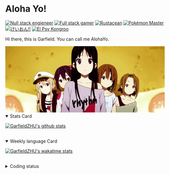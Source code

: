 # Aloha Yo!

[![Null stack engieneer](https://img.shields.io/badge/-Null_stack_engineer-a890f0)](https://github.com/GarfieldZHU)
[![Full stack gamer](https://img.shields.io/badge/-Full_stack_gamer-78c850)](https://steamcommunity.com/profiles/76561198092274492/)
[![Rustacean](https://img.shields.io/badge/-Rustacean-f74c00)](https://www.rust-lang.org/)
[![Pokémon Master](https://img.shields.io/badge/-Pokémon_Master-f8d030)](https://www.pokemon.com/us/pokedex/)
[![けいおん!!](https://img.shields.io/badge/-けいおん!!-f85888)](https://ja.wikipedia.org/wiki/%E6%94%BE%E8%AA%B2%E5%BE%8C%E3%83%86%E3%82%A3%E3%83%BC%E3%82%BF%E3%82%A4%E3%83%A0_(%E3%82%A2%E3%83%AB%E3%83%90%E3%83%A0))
[![El Psy Kongroo](https://img.shields.io/badge/-El_Psy_Kongroo-6890f0)](https://mzh.moegirl.org.cn/zh-hans/El_psy_congroo)


Hi there, this is Garfield. You can call me AlohaYo. 

<img width="640" src="https://raw.githubusercontent.com/GarfieldZHU/GarfieldZHU/master/assets/k-on-5.webp" />


<details open>
<summary>Stats Card</summary>
 
[![GarfieldZHU's github stats](https://github-readme-stats.vercel.app/api?username=GarfieldZHU&show_icons=true&theme=tokyonight)](https://github.com/anuraghazra/github-readme-stats)
 
</details>

<br/>

<details open>
<summary>Weekly language Card</summary>
 
[![GarfieldZHU's wakatime stats](https://github-readme-stats.vercel.app/api/wakatime?username=AlohaYo&theme=nightowl&layout=compact)](https://github.com/GarfieldZHU/GarfieldZHU)


<br/>

</details>

<details>

<summary>Coding status</summary>

<br/>

<!--START_SECTION:waka-->
**🐱 My GitHub Data** 

> 🏆 565 Contributions in the Year 2021
 > 
> 📦 496.5 kB Used in GitHub's Storage 
 > 
> 🚫 Not Opted to Hire
 > 
> 📜 64 Public Repositories 
 > 
> 🔑 36 Private Repositories  
 > 
**I'm an Early 🐤** 

```text
🌞 Morning    139 commits    █████░░░░░░░░░░░░░░░░░░░░   22.31% 
🌆 Daytime    188 commits    ███████░░░░░░░░░░░░░░░░░░   30.18% 
🌃 Evening    218 commits    ████████░░░░░░░░░░░░░░░░░   34.99% 
🌙 Night      78 commits     ███░░░░░░░░░░░░░░░░░░░░░░   12.52%

```


📊 **This Week I Spent My Time On** 

```text
💬 Programming Languages: 
TypeScript               6 hrs 12 mins       ████████░░░░░░░░░░░░░░░░░   35.2% 
JSON                     4 hrs 25 mins       ██████░░░░░░░░░░░░░░░░░░░   25.08% 
Java                     2 hrs 40 mins       ███░░░░░░░░░░░░░░░░░░░░░░   15.18% 
JavaScript               1 hr 21 mins        ██░░░░░░░░░░░░░░░░░░░░░░░   7.72% 
Groovy                   1 hr 12 mins        █░░░░░░░░░░░░░░░░░░░░░░░░   6.86%

🔥 Editors: 
VS Code                  13 hrs 33 mins      ███████████████████░░░░░░   76.93% 
IntelliJ                 4 hrs 3 mins        █████░░░░░░░░░░░░░░░░░░░░   23.07%

💻 Operating System: 
Mac                      13 hrs 33 mins      ███████████████████░░░░░░   76.93% 
Windows                  4 hrs 3 mins        █████░░░░░░░░░░░░░░░░░░░░   23.07%

```


 Last Updated on 12/12/2021
<!--END_SECTION:waka-->

</details>
